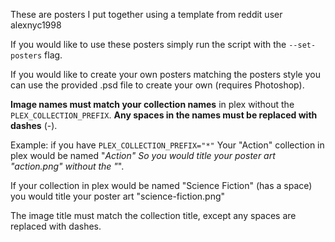These are posters I put together using a template from reddit user alexnyc1998

If you would like to use these posters simply run the script with the `--set-posters` flag.

If you would like to create your own posters matching the posters style you can use the provided .psd file to create your own (requires Photoshop).

**Image names must match your collection names** in plex without the `PLEX_COLLECTION_PREFIX`. **Any spaces in the names must be replaced with dashes** (-).

Example: 
if you have `PLEX_COLLECTION_PREFIX="*"`
Your "Action" collection in plex would be named "*Action"
So you would title your poster art "action.png" without the "*".

If your collection in plex would be named "Science Fiction" (has a space)
you would title your poster art "science-fiction.png"

The image title must match the collection title, except any spaces are replaced with dashes.

